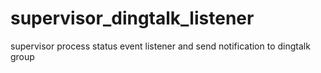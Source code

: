 # supervisor_dingtalk_listener
supervisor process status event listener and send notification to dingtalk group 
